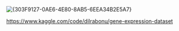 ![{303F9127-0AE6-4E80-8AB5-6EEA34B2E5A7}](https://github.com/user-attachments/assets/61762649-9a31-4a77-975a-8bcdd3dd63c1)


https://www.kaggle.com/code/dilrabonu/gene-expression-dataset
